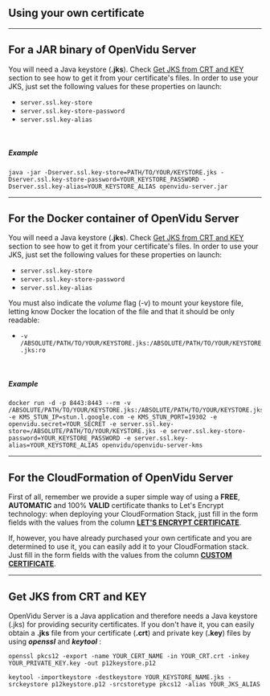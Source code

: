 <h2 id="section-title">Using your own certificate</h2>
<hr>

For a JAR binary of OpenVidu Server
------------------

You will need a Java keystore (**.jks**). Check [Get JKS from CRT and KEY](#get-jks-from-crt-and-key) section to see how to get it from your certificate's files.
In order to use your JKS, just set the following values for these properties on launch:

- `server.ssl.key-store`
- `server.ssl.key-store-password`
- `server.ssl.key-alias`

<br>

##### Example

```console
java -jar -Dserver.ssl.key-store=PATH/TO/YOUR/KEYSTORE.jks -Dserver.ssl.key-store-password=YOUR_KEYSTORE_PASSWORD -Dserver.ssl.key-alias=YOUR_KEYSTORE_ALIAS openvidu-server.jar
```

----------

For the Docker container of OpenVidu Server
------------------

You will need a Java keystore (**.jks**). Check [Get JKS from CRT and KEY](#get-jks-from-crt-and-key) section to see how to get it from your certificate's files.
In order to use your JKS, just set the following values for these properties on launch:

- `server.ssl.key-store`
- `server.ssl.key-store-password`
- `server.ssl.key-alias`

You must also indicate the _volume_ flag (-v) to mount your keystore file, letting know Docker the location of the file and that it should be only readable:

- `-v /ABSOLUTE/PATH/TO/YOUR/KEYSTORE.jks:/ABSOLUTE/PATH/TO/YOUR/KEYSTORE.jks:ro`

<br>

##### Example

```console
docker run -d -p 8443:8443 --rm -v /ABSOLUTE/PATH/TO/YOUR/KEYSTORE.jks:/ABSOLUTE/PATH/TO/YOUR/KEYSTORE.jks:ro -e KMS_STUN_IP=stun.l.google.com -e KMS_STUN_PORT=19302 -e openvidu.secret=YOUR_SECRET -e server.ssl.key-store=/ABSOLUTE/PATH/TO/YOUR/KEYSTORE.jks -e server.ssl.key-store-password=YOUR_KEYSTORE_PASSWORD -e server.ssl.key-alias=YOUR_KEYSTORE_ALIAS openvidu/openvidu-server-kms
```

----------

For the CloudFormation of OpenVidu Server
------------------

First of all, remember we provide a super simple way of using a **FREE**, **AUTOMATIC** and 100% **VALID** certificate thanks to Let's Encrypt technology: when deploying your CloudFormation Stack, just fill in the form fields with the values from the column **[LET'S ENCRYPT CERTIFICATE](/deployment/deploying-aws#4-complete-the-configuration-fields)**.

If, however, you have already purchased your own certificate and you are determined to use it, you can easily add it to your CloudFormation stack. Just fill in the form fields with the values from the column **[CUSTOM CERTIFICATE](/deployment/deploying-aws#4-complete-the-configuration-fields)**.

----------

Get JKS from CRT and KEY
------------------

OpenVidu Server is a Java application and therefore needs a Java keystore (.jks) for providing security certificates. If you don't have it, you can easily obtain a **.jks** file from your certificate (**.crt**) and private key (**.key**) files by using **_openssl_** and **_keytool_** :

```console
openssl pkcs12 -export -name YOUR_CERT_NAME -in YOUR_CRT.crt -inkey YOUR_PRIVATE_KEY.key -out p12keystore.p12
```

```console
keytool -importkeystore -destkeystore YOUR_KEYSTORE_NAME.jks -srckeystore p12keystore.p12 -srcstoretype pkcs12 -alias YOUR_JKS_ALIAS
```